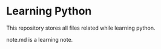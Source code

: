 # Learning Python

This repository stores all files related while learning python.

note.md is a learning note.